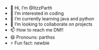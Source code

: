 - 👋 Hi, I’m @ItzzParth
- 👀 I’m interested in coding
- 🌱 I’m currently learning java and python
- 💞️ I’m looking to collaborate on projects
- 📫 How to reach me DM!!
- 😄 Pronouns: parthss
- ⚡ Fun fact: newbie

<!---
ItzzParth/ItzzParth is a ✨ special ✨ repository because its `README.md` (this file) appears on your GitHub profile.
You can click the Preview link to take a look at your changes.
--->
